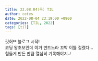 ```yaml
---
title: 22.08.04(목) TIL
author: cotes
date: 2022-08-04 23:19:00 +0900
categories: [TIL, 2022]
tags: [til]
---
```


깃허브 블로그 시작!  
코딩 왕초보인데 이거 만드느라 꼬박 이틀 걸렸다...  
힘들게 만든 만큼 열심히 기록해야지..!  
